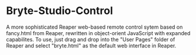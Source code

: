 # Bryte-Studio-Control

A more sophisticated Reaper web-based remote control sytem based on fancy.html from Reaper, rewritten in object-orient JavaScript with expanded capabilites.  To use, just drag and drop into the "User Pages" folder of Reaper and select "bryte.html" as the default web interface in Reaper.
